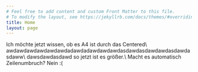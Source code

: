 ```yaml
---
# Feel free to add content and custom Front Matter to this file.
# To modify the layout, see https://jekyllrb.com/docs/themes/#overriding-theme-defaults
title: Home
layout: page
---
```


Ich möchte jetzt wissen, ob es A4 ist durch das Centered\\
awdawdawdawdawdawdadawdadawdawdawdasdawdasdawdawdasdawdasdaww\\
dawsdawdasdawd so jetzt ist es größer.\\ 
Macht es automatisch Zeilenumbruch? Nein :(